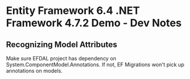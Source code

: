 # Entity Framework 6.4 .NET Framework 4.7.2 Demo - Dev Notes

## Recognizing Model Attributes

Make sure EFDAL project has dependency on System.ComponentModel.Annotations.
If not, EF Migrations won't pick up annotations on models.
